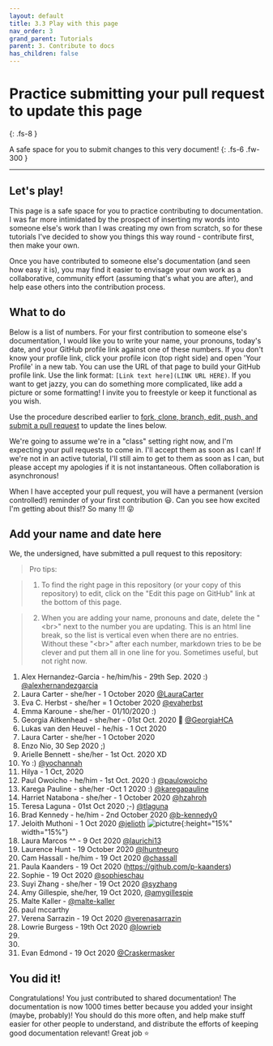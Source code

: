 ```yaml
---
layout: default
title: 3.3 Play with this page
nav_order: 3
grand_parent: Tutorials
parent: 3. Contribute to docs
has_children: false
---
```



# Practice submitting your pull request to update this page
{: .fs-8 }

A safe space for you to submit changes to this very document!
{: .fs-6 .fw-300 }

---

## Let's play!

This page is a safe space for you to practice contributing to documentation. I was far more intimidated by the prospect of inserting my words into someone else's work than I was creating my own from scratch, so for these tutorials I've decided to show you things this way round - contribute first, then make your own.

Once you have contributed to someone else's documentation (and seen how easy it is), you may find it easier to envisage your own work as a collaborative, community effort (assuming that's what you are after), and help ease others into the contribution process.

## What to do

Below is a list of numbers. For your first contribution to someone else's documentation, I would like you to write your name, your pronouns, today's date, and your GitHub profile link against one of these numbers. If you don't know your profile link, click your profile icon (top right side) and open 'Your Profile' in a new tab. You can use the URL of that page to build your GitHub profile link. Use the link format: `[Link text here](LINK URL HERE)`. If you want to get jazzy, you can do something more complicated, like add a picture or some formatting! I invite you to freestyle or keep it functional as you wish.

Use the procedure described earlier to [fork, clone, branch, edit, push, and submit a pull request](3-2-fork-their-repo.md) to update the lines below.

We're going to assume we're in a "class" setting right now, and I'm expecting your pull requests to come in. I'll accept them as soon as I can! If we're not in an active tutorial, I'll still aim to get to them as soon as I can, but please accept my apologies if it is not instantaneous. Often collaboration is asynchronous!

When I have accepted your pull request, you will have a permanent (version controlled!) reminder of your first contribution 😃. Can you see how excited I'm getting about this!? So many !!! 😝

## Add your name and date here

We, the undersigned, have submitted a pull request to this repository:

> Pro tips:

> 1) To find the right page in this repository (or your copy of this repository) to edit, click on the "Edit this page on GitHub" link at the bottom of this page.

> 2) When you are adding your name, pronouns and date, delete the "&lt;br&gt;" next to the number you are updating. This is an html line break, so the list is vertical even when there are no entries. Without these "&lt;br&gt;" after each number, markdown tries to be be clever and put them all in one line for you. Sometimes useful, but not right now.

1. Alex Hernandez-Garcia - he/him/his - 29th Sep. 2020 :) [@alexhernandezgarcia](https://github.com/alexhernandezgarcia)
2. Laura Carter - she/her - 1 October 2020 [@LauraCarter](https://github.com/LauraCarter)
3. Eva C. Herbst - she/her = 1 October 2020 [@evaherbst](https://github.com/evaherbst)
4. Emma Karoune - she/her - 01/10/2020 :)  
5. Georgia Aitkenhead - she/her - 01st Oct. 2020 🌟 [@GeorgiaHCA](https://github.com/GeorgiaHCA)
6. Lukas van den Heuvel - he/his - 1 Oct 2020  
7. Laura Carter - she/her - 1 October 2020
8. Enzo Nio, 30 Sep 2020 ;)
9. Arielle Bennett - she/her - 1st Oct. 2020 XD 
10. Yo :) [@yochannah](https://github.com/yochannah)
11. Hilya - 1 Oct, 2020
12. Paul Owoicho - he/him - 1st Oct. 2020 :) [@paulowoicho](https://github.com/paulowoicho)
13. Karega Pauline - she/her -Oct 1 2020 :) [@karegapauline](https://github.com/karegapauline)
14. Harriet Natabona - she/her - 1 October 2020 [@hzahroh](https://github.com/hzahroh)
15. Teresa Laguna - 01st Oct 2020 ;-) [@tlaguna](https://github.com/tlaguna)
16. Brad Kennedy - he/him - 2nd October 2020 [@b-kennedy0](https://github.com/b-kennedy0)
17. Jeloith Muthoni - 1 Oct 2020 [@jelioth](https://github.com/Jelioth) ![pictutre](https://www.incimages.com/uploaded_files/image/1920x1080/getty_469566889_105923.jpg){:height="15%" width="15%"}
18. Laura Marcos ^^ - 9 Oct 2020 [@laurichi13](https://github.com/laurichi13) 
19. Laurence Hunt - 19 October 2020 [@lhuntneuro](https://www.youtube.com/watch?v=oKNy-MWjkcU)
20. Cam Hassall - he/him - 19 Oct 2020 [@chassall](https://github.com/chassall)
21. Paula Kaanders - 19 Oct 2020 (https://github.com/p-kaanders)
22. Sophie - 19 Oct 2020 [@sophieschau](https://github.com/SophieSchau)
23. Suyi Zhang - she/her - 19 Oct 2020 [@syzhang](https://github.com/syzhang) 
24. Amy Gillespie, she/her, 19 Oct 2020, [@amygillespie](https://github.com/amygillespie) 
25. Malte Kaller -  [@malte-kaller](https://github.com/malte-kaller) 
26. paul mccarthy
27. Verena Sarrazin - 19 Oct 2020 [@verenasarrazin](https://github.com/verenasarrazin)
28. Lowrie Burgess - 19th Oct 2020 [@lowrieb](https://github.com/LowrieB)
29. <br>
30. <br>
998. Evan Edmond - 19 Oct 2020 [@Craskermasker](https://github.com/Craskermasker)






## You did it!

Congratulations! You just contributed to shared documentation! The documentation is now 1000 times better because you added your insight (maybe, probably)! You should do this more often, and help make stuff easier for other people to understand, and distribute the efforts of keeping good documentation relevant! Great job ⭐️
